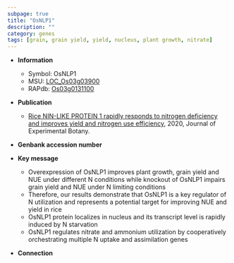 ```yaml
---
subpage: true
title: "OsNLP1"
description: ""
category: genes
tags: [grain, grain yield, yield, nucleus, plant growth, nitrate]
---
```


* **Information**  
    + Symbol: OsNLP1  
    + MSU: [LOC_Os03g03900](http://rice.plantbiology.msu.edu/cgi-bin/ORF_infopage.cgi?orf=LOC_Os03g03900)  
    + RAPdb: [Os03g0131100](http://rapdb.dna.affrc.go.jp/viewer/gbrowse_details/irgsp1?name=Os03g0131100)  

* **Publication**  
    + [Rice NIN-LIKE PROTEIN 1 rapidly responds to nitrogen deficiency and improves yield and nitrogen use efficiency](http://www.ncbi.nlm.nih.gov/pubmed?term=Rice+NIN-LIKE+PROTEIN+1+rapidly+responds+to+nitrogen+deficiency+and+improves+yield+and+nitrogen+use+efficiency%5BTitle%5D), 2020, Journal of Experimental Botany.

* **Genbank accession number**  

* **Key message**  
    + Overexpression of OsNLP1 improves plant growth, grain yield and NUE under different N conditions while knockout of OsNLP1 impairs grain yield and NUE under N limiting conditions
    + Therefore, our results demonstrate that OsNLP1 is a key regulator of N utilization and represents a potential target for improving NUE and yield in rice
    + OsNLP1 protein localizes in nucleus and its transcript level is rapidly induced by N starvation
    + OsNLP1 regulates nitrate and ammonium utilization by cooperatively orchestrating multiple N uptake and assimilation genes

* **Connection**  



